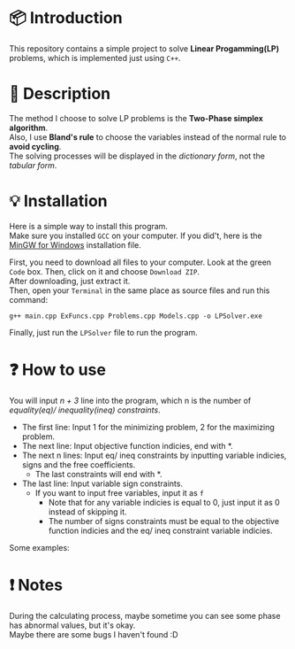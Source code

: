 # :package: Introduction <br>
This repository contains a simple project to solve **Linear Progamming(LP)** problems, which is implemented just using `C++`. <br>
# :newspaper: Description <br>
The method I choose to solve LP problems is the **Two-Phase simplex algorithm**. <br>
Also, I use **Bland's rule** to choose the variables instead of the normal rule to **avoid cycling**. <br>
The solving processes will be displayed in the *dictionary form*, not the *tabular form*.
# :bulb: Installation <br>
Here is a simple way to install this program. <br>
Make sure you installed `GCC` on your computer. 
If you did't, here is the [MinGW for Windows](https://sourceforge.net/projects/mingw/) installation file. <br>

First, you need to download all files to your computer. Look at the green `Code` box. Then, click on it and choose `Download ZIP`. <br>
After downloading, just extract it. <br>
Then, open your `Terminal` in the same place as source files and run this command:
``` shell
g++ main.cpp ExFuncs.cpp Problems.cpp Models.cpp -o LPSolver.exe
```
Finally, just run the `LPSolver` file to run the program.
# :question: How to use <br>
You will input *n + 3* line into the program, which n is the number of *equality(eq)/ inequality(ineq) constraints*.
- The first line: Input 1 for the minimizing problem, 2 for the maximizing problem.
- The next line: Input objective function indicies, end with *.
- The next n lines: Input eq/ ineq constraints by inputting variable indicies, signs and the free coefficients.
  + The last constraints will end with *.
- The last line: Input variable sign constraints.
  + If you want to input free variables, input it as `f`
    * Note that for any variable indicies is equal to 0, just input it as 0 instead of skipping it.
    * The number of signs constraints must be equal to the objective function indicies and the eq/ ineq constraint variable indicies. <br>

Some examples: <br>
# :heavy_exclamation_mark: Notes <br>
During the calculating process, maybe sometime you can see some phase has abnormal values, but it's okay. <br>
Maybe there are some bugs I haven't found :D

